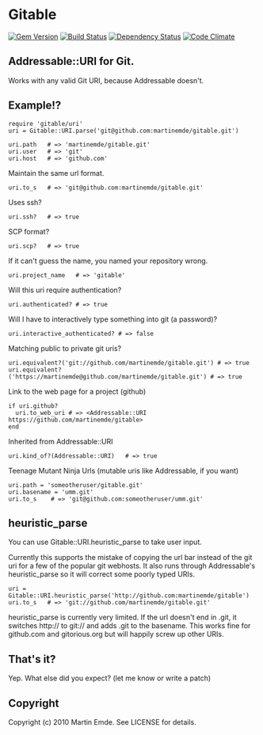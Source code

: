 # Gitable

[![Gem Version](https://badge.fury.io/rb/gitable.png)][gem]
[![Build Status](https://travis-ci.org/martinemde/gitable.png?branch=master)][travis]
[![Dependency Status](https://gemnasium.com/martinemde/gitable.png?travis)][gemnasium]
[![Code Climate](https://codeclimate.com/github/martinemde/gitable.png)][codeclimate]

[gem]: https://rubygems.org/gems/gitable
[travis]: https://travis-ci.org/martinemde/gitable
[gemnasium]: https://gemnasium.com/martinemde/gitable
[codeclimate]: https://codeclimate.com/github/martinemde/gitable

## Addressable::URI for Git.

Works with any valid Git URI, because Addressable doesn't.

## Example!?

    require 'gitable/uri'
    uri = Gitable::URI.parse('git@github.com:martinemde/gitable.git')

    uri.path   # => 'martinemde/gitable.git'
    uri.user   # => 'git'
    uri.host   # => 'github.com'

Maintain the same url format.

    uri.to_s   # => 'git@github.com:martinemde/gitable.git'

Uses ssh?

    uri.ssh?   # => true

SCP format?

    uri.scp?   # => true

If it can't guess the name, you named your repository wrong.

    uri.project_name   # => 'gitable'

Will this uri require authentication?

    uri.authenticated? # => true

Will I have to interactively type something into git (a password)?

    uri.interactive_authenticated? # => false

Matching public to private git uris?

    uri.equivalent?('git://github.com/martinemde/gitable.git') # => true
    uri.equivalent?('https://martinemde@github.com/martinemde/gitable.git') # => true

Link to the web page for a project (github)

    if uri.github?
      uri.to_web_uri # => <Addressable::URI https://github.com/martinemde/gitable>
    end

Inherited from Addressable::URI

    uri.kind_of?(Addressable::URI)   # => true

Teenage Mutant Ninja Urls (mutable uris like Addressable, if you want)

    uri.path = 'someotheruser/gitable.git'
    uri.basename = 'umm.git'
    uri.to_s    # => 'git@github.com:someotheruser/umm.git'

## heuristic_parse

You can use Gitable::URI.heuristic_parse to take user input.

Currently this supports the mistake of copying the url bar instead of the git
uri for a few of the popular git webhosts. It also runs through Addressable's
heuristic_parse so it will correct some poorly typed URIs.

    uri = Gitable::URI.heuristic_parse('http://github.com:martinemde/gitable')
    uri.to_s   # => 'git://github.com/martinemde/gitable.git'

heuristic_parse is currently very limited. If the url doesn't end in .git, it
switches http:// to git:// and adds .git to the basename.
This works fine for github.com and gitorious.org but will happily screw up other URIs.

## That's it?

Yep. What else did you expect? (let me know or write a patch)

## Copyright

Copyright (c) 2010 Martin Emde. See LICENSE for details.
